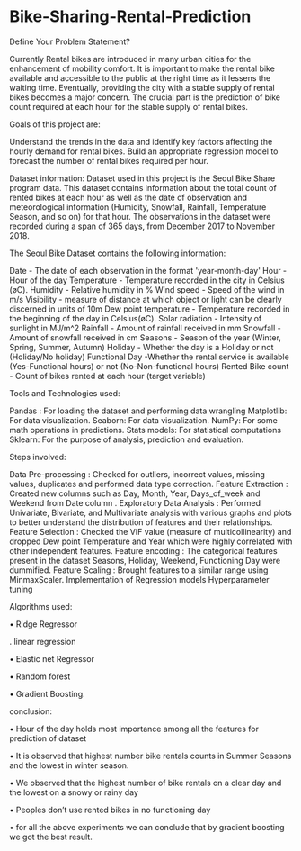 # Bike-Sharing-Rental-Prediction

 Define Your Problem Statement?
 
 Currently Rental bikes are introduced in many urban cities for the enhancement of mobility comfort. It is important to make the rental bike available and accessible to the public at the right time as it lessens the waiting time. Eventually, providing the city with a stable supply of rental bikes becomes a major concern. The crucial part is the prediction of bike count required at each hour for the stable supply of rental bikes.


Goals of this project are:

Understand the trends in the data and identify key factors affecting the hourly demand for rental bikes.
Build an appropriate regression model to forecast the number of rental bikes required per hour.


Dataset information:
Dataset used in this project is the Seoul Bike Share program data. This dataset contains information about the total count of rented bikes at each hour as well as the date of observation and meteorological information (Humidity, Snowfall, Rainfall, Temperature Season, and so on) for that hour. The observations in the dataset were recorded during a span of 365 days, from December 2017 to November 2018.

The Seoul Bike Dataset contains the following information:

Date - The date of each observation in the format 'year-month-day'
Hour - Hour of the day
Temperature - Temperature recorded in the city in Celsius (øC).
Humidity - Relative humidity in %
Wind speed - Speed of the wind in m/s
Visibility - measure of distance at which object or light can be clearly discerned in units of 10m
Dew point temperature - Temperature recorded in the beginning of the day in Celsius(øC).
Solar radiation - Intensity of sunlight in MJ/m^2
Rainfall - Amount of rainfall received in mm
Snowfall - Amount of snowfall received in cm
Seasons - Season of the year (Winter, Spring, Summer, Autumn)
Holiday - Whether the day is a Holiday or not (Holiday/No holiday)
Functional Day -Whether the rental service is available (Yes-Functional hours) or not (No-Non-functional hours)
Rented Bike count - Count of bikes rented at each hour (target variable)

Tools and Technologies used:

Pandas : For loading the dataset and performing data wrangling
Matplotlib: For data visualization.
Seaborn: For data visualization.
NumPy: For some math operations in predictions.
Stats models: For statistical computations
Sklearn: For the purpose of analysis, prediction and evaluation.

Steps involved:

Data Pre-processing : Checked for outliers, incorrect values, missing values, duplicates and performed data type correction.
Feature Extraction : Created new columns such as Day, Month, Year, Days_of_week and Weekend from Date column .
Exploratory Data Analysis : Performed Univariate, Bivariate, and Multivariate analysis with various graphs and plots to better understand the distribution of features and their relationships.
Feature Selection : Checked the VIF value (measure of multicollinearity) and dropped Dew point Temperature and Year which were highly correlated with other independent features.
Feature encoding : The categorical features present in the dataset Seasons, Holiday, Weekend, Functioning Day were dummified.
Feature Scaling : Brought features to a similar range using MinmaxScaler.
Implementation of Regression models
Hyperparameter tuning

Algorithms used:

•	Ridge Regressor

. linear regression

•	Elastic net Regressor

•	Random forest

•	Gradient Boosting.


conclusion:

•	Hour of the day holds most importance among all the features for prediction of
dataset

•	It is observed that highest number bike rentals counts in  Summer
Seasons and the lowest in winter season.

•	We observed that the highest number of bike rentals on a clear day and the lowest on
a snowy or rainy day

•	Peoples don’t use rented bikes in no functioning day

•	for all the above experiments we can conclude that by  gradient boosting  we got the best result.






